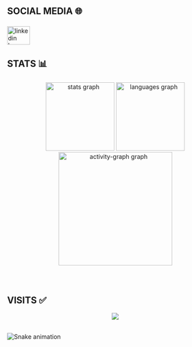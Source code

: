 <h2 align="left">SOCIAL MEDIA 🌐</h2>

###

<div align="left">
  <a href="https://www.linkedin.com/in/jadsonkendson/" target="_blank">
    <img src="https://raw.githubusercontent.com/maurodesouza/profile-readme-generator/master/src/assets/icons/social/linkedin/default.svg" width="53" height="43" alt="linkedin logo"  />
  </a>
</div>

###

<h2 align="left">STATS 📊</h2>

###

<div align="center">
  <img src="https://github-readme-stats.vercel.app/api?username=jadsonkendson&hide_title=false&hide_rank=false&show_icons=true&include_all_commits=true&count_private=true&disable_animations=false&theme=gruvbox_light&locale=en&hide_border=false&order=1" height="160" alt="stats graph"  />
  <img src="https://github-readme-stats.vercel.app/api/top-langs?username=jadsonkendson&locale=en&hide_title=false&layout=compact&card_width=320&langs_count=10&theme=gruvbox_light&hide_border=true&order=2" height="160" alt="languages graph"  />
  <img src="https://github-readme-activity-graph.vercel.app/graph?username=jadsonkendson&radius=14&theme=gruvbox&area=true&order=5" height="265" alt="activity-graph graph"  />
</div>

###

<br clear="both">




<h2 align="left"> VISITS ✅</h2>


<p align="center"><img align="center" src="https://profile-counter.glitch.me/{jadsonkendson}/count.svg" /></p> 
<br></div>


<img src="https://raw.githubusercontent.com/jadsonkendson/jadsonkendson/output/snake.svg" alt="Snake animation" />
